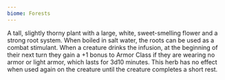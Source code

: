 ```yaml
---
biome: Forests
---
```

A tall, slightly thorny plant with a large, white, sweet-smelling flower and a strong root system. When boiled in salt water, the roots can be used as a combat stimulant. When a creature drinks the infusion, at the beginning of their next turn they gain a +1 bonus to Armor Class if they are wearing no armor or light armor, which lasts for 3d10 minutes. This herb has no effect when used again on the creature until the creature completes a short rest. 

